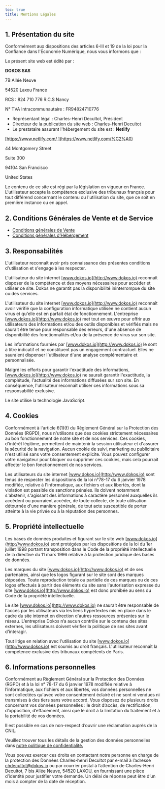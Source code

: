 ```yaml
---
toc: true
title: Mentions Légales
---
```


## **1. Présentation du site**

Conformément aux dispositions des articles 6-III et 19 de la loi pour la Confiance dans l'Économie Numérique, nous vous informons que :

Le présent site web est édité par :

**DOKOS SAS**

7B Allée Neuve

54520 Laxou France

RCS : 824 710 776 R.C.S Nancy

N° TVA Intracommunautaire : FR94824710776

- Représentant légal : Charles-Henri Decultot, Président
- Directeur de la publication du site web : Charles-Henri Decultot
- Le prestataire assurant l'hébergement du site est : **Netlify** 

[https://www.netlify.com/ ](https://www.netlify.com/%C2%A0)

44 Montgomery Street

Suite 300

94104 San Francisco

United States

Le contenu de ce site est régi par la législation en vigueur en France. L'utilisateur accepte la compétence exclusive des tribunaux français pour tout différend concernant le contenu ou l'utilisation du site, que ce soit en première instance ou en appel.

## 2. Conditions Générales de Vente et de Service

- [Conditions générales de Vente](/en)
- [Conditions générales d’Hébergement](/en)

## **3.** Responsabilités

L'utilisateur reconnaît avoir pris connaissance des présentes conditions d'utilisation et s'engage à les respecter.

L'utilisateur du site internet [www.dokos.io](http://www.dokos.io) reconnaît disposer de la compétence et des moyens nécessaires pour accéder et utiliser ce site. Dokos ne garantit pas la disponibilité ininterrompue du site ou des services.

L'utilisateur du site internet [www.dokos.io](http://www.dokos.io) reconnaît avoir vérifié que la configuration informatique utilisée ne contient aucun virus et qu'elle est en parfait état de fonctionnement. L'entreprise [www.dokos.io](http://www.dokos.io) met tout en œuvre pour offrir aux utilisateurs des informations et/ou des outils disponibles et vérifiés mais ne saurait être tenue pour responsable des erreurs, d'une absence de disponibilité des fonctionnalités et/ou de la présence de virus sur son site.

Les informations fournies par [www.dokos.io](http://www.dokos.io) le sont à titre indicatif et ne constituent pas un engagement contractuel. Elles ne sauraient dispenser l'utilisateur d'une analyse complémentaire et personnalisée.

Malgré les efforts pour garantir l'exactitude des informations, [www.dokos.io](http://www.dokos.io) ne saurait garantir l'exactitude, la complétude, l'actualité des informations diffusées sur son site. En conséquence, l'utilisateur reconnaît utiliser ces informations sous sa responsabilité exclusive.

Le site utilise la technologie JavaScript.

## **4.** Cookies

Conformément à l'article 6(1)(f) du Règlement Général sur la Protection des Données (RGPD), nous n'utilisons que des cookies strictement nécessaires au bon fonctionnement de notre site et de nos services. Ces cookies, d'intérêt légitime, permettent de maintenir la session utilisateur et d'assurer la sécurité de la navigation. Aucun cookie de suivi, marketing ou publicitaire n'est utilisé sans votre consentement explicite. Vous pouvez configurer votre navigateur pour bloquer ou supprimer ces cookies, mais cela pourrait affecter le bon fonctionnement de nos services.

Les utilisateurs du site internet [www.dokos.io](http://www.dokos.io) sont tenus de respecter les dispositions de la loi n°78-17 du 6 janvier 1978 modifiée, relative à l'informatique, aux fichiers et aux libertés, dont la violation est passible de sanctions pénales. Ils doivent notamment s'abstenir, s'agissant des informations à caractère personnel auxquelles ils accèdent ou pourraient accéder, de toute collecte, de toute utilisation détournée d'une manière générale, de tout acte susceptible de porter atteinte à la vie privée ou à la réputation des personnes.

## **5. Propriété intellectuelle**

Les bases de données produites et figurant sur le site web [www.dokos.io](http://www.dokos.io) sont protégées par les dispositions de la loi du 1er juillet 1998 portant transposition dans le Code de la propriété intellectuelle de la directive du 11 mars 1996 relative à la protection juridique des bases de données.

Les marques du site [www.dokos.io](http://www.dokos.io) et de ses partenaires, ainsi que les logos figurant sur le site sont des marques déposées. Toute reproduction totale ou partielle de ces marques ou de ces logos effectués à partir des éléments du site sans l'autorisation expresse du site [www.dokos.io](http://www.dokos.io) est donc prohibée au sens du Code de la propriété intellectuelle.

Le site [www.dokos.io](http://www.dokos.io) ne saurait être responsable de l'accès par les utilisateurs via les liens hypertextes mis en place dans le cadre du site internet en direction d'autres ressources présentes sur le réseau. L’entreprise Dokos n’a aucun contrôle sur le contenu des sites externes, les utilisateurs doivent vérifier la politique de ses sites avant d'interagir.

Tout litige en relation avec l'utilisation du site [www.dokos.io](http://www.dokos.io) est soumis au droit français. L'utilisateur reconnaît la compétence exclusive des tribunaux compétents de Paris.

## 6. Informations personnelles

Conformément au Règlement Général sur la Protection des Données (RGPD) et à la loi n° 78-17 du 6 janvier 1978 modifiée relative à l’informatique, aux fichiers et aux libertés, vos données personnelles ne sont collectées qu'avec votre consentement éclairé et ne sont ni vendues ni transmises à des tiers sans votre accord. Vous disposez de plusieurs droits concernant vos données personnelles : le droit d’accès, de rectification, d’opposition, d’effacement, ainsi que le droit à la limitation du traitement et à la portabilité de vos données.

Il est possible en cas de non-respect d’ouvrir une réclamation auprès de la CNIL. 

Veuillez trouver tous les détails de la gestion des données personnelles dans [notre politique de confidentialité.](/en) 

Vous pouvez exercer ces droits en contactant notre personne en charge de la protection des Données Charles-henri Decultot par e-mail à l’adresse <chdecultot@dokos.io> ou par courrier postal à l’attention de Charles-Henri Decultot, 7 bis Allée Neuve, 54520 LAXOU, en fournissant une pièce d’identité pour justifier votre demande. Un délai de réponse peut être d’un mois à compter de la date de réception.
